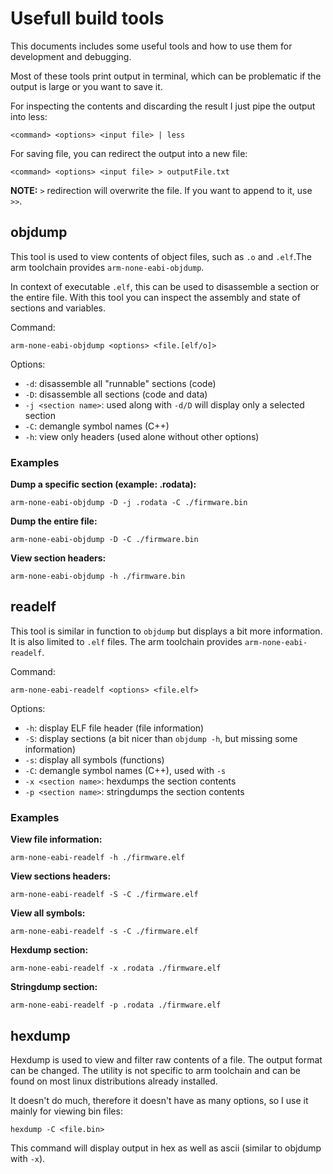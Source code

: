 # Usefull build tools

This documents includes some useful tools and how to use them for development and debugging.  

Most of these tools print output in terminal, which can be problematic if the output is large or you want to save it.  

For inspecting the contents and discarding the result I just pipe the output into less:  

```shell
<command> <options> <input file> | less
```

For saving file, you can redirect the output into a new file:  

```shell
<command> <options> <input file> > outputFile.txt
```

**NOTE:** `>` redirection will overwrite the file. If you want to append to it, use `>>`.

## objdump

This tool is used to view contents of object files, such as `.o` and `.elf`.The arm toolchain provides `arm-none-eabi-objdump`.  

In context of executable `.elf`, this can be used to disassemble a section or the entire file. With this tool you can inspect the assembly and state of sections and variables.  

Command:

```shell
arm-none-eabi-objdump <options> <file.[elf/o]>
```

Options:

* `-d`: disassemble all "runnable" sections (code)  
* `-D`: disassemble all sections (code and data)  
* `-j <section name>`: used along with `-d/D` will display only a selected section  
* `-C`: demangle symbol names (C++)  
* `-h`: view only headers (used alone without other options)  

### Examples

**Dump a specific section (example: .rodata):**

```shell
arm-none-eabi-objdump -D -j .rodata -C ./firmware.bin
```

**Dump the entire file:**

```shell
arm-none-eabi-objdump -D -C ./firmware.bin
```

**View section headers:**

```shell
arm-none-eabi-objdump -h ./firmware.bin
```

## readelf

This tool is similar in function to `objdump` but displays a bit more information. It is also limited to `.elf` files. The arm toolchain provides `arm-none-eabi-readelf`.  

Command:

```shell
arm-none-eabi-readelf <options> <file.elf>
```

Options:

* `-h`: display ELF file header (file information)  
* `-S`: display sections (a bit nicer than `objdump -h`, but missing some information)  
* `-s`: display all symbols (functions)
* `-C`: demangle symbol names (C++), used with `-s`
* `-x <section name>`: hexdumps the section contents
* `-p <section name>`: stringdumps the section contents

### Examples

**View file information:**

```shell
arm-none-eabi-readelf -h ./firmware.elf
```

**View sections headers:**

```shell
arm-none-eabi-readelf -S -C ./firmware.elf
```

**View all symbols:**

```shell
arm-none-eabi-readelf -s -C ./firmware.elf
```

**Hexdump section:**

```shell
arm-none-eabi-readelf -x .rodata ./firmware.elf
```

**Stringdump section:**

```shell
arm-none-eabi-readelf -p .rodata ./firmware.elf
```

## hexdump

Hexdump is used to view and filter raw contents of a file. The output format can be changed. The utility is not specific to arm toolchain and can be found on most linux distributions already installed.  

It doesn't do much, therefore it doesn't have as many options, so I use it mainly for viewing bin files:  

```shell
hexdump -C <file.bin>
```

This command will display output in hex as well as ascii (similar to objdump with `-x`).  

